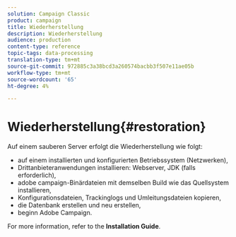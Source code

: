 ```yaml
---
solution: Campaign Classic
product: campaign
title: Wiederherstellung
description: Wiederherstellung
audience: production
content-type: reference
topic-tags: data-processing
translation-type: tm+mt
source-git-commit: 972885c3a38bcd3a260574bacbb3f507e11ae05b
workflow-type: tm+mt
source-wordcount: '65'
ht-degree: 4%

---
```



# Wiederherstellung{#restoration}

Auf einem sauberen Server erfolgt die Wiederherstellung wie folgt:

* auf einem installierten und konfigurierten Betriebssystem (Netzwerken),
* Drittanbieteranwendungen installieren: Webserver, JDK (falls erforderlich),
* adobe campaign-Binärdateien mit demselben Build wie das Quellsystem installieren,
* Konfigurationsdateien, Trackinglogs und Umleitungsdateien kopieren,
* die Datenbank erstellen und neu erstellen,
* beginn Adobe Campaign.

For more information, refer to the **Installation Guide**.

